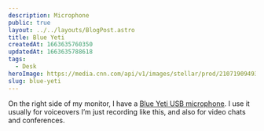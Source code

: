 ```yaml
---
description: Microphone
public: true
layout: ../../layouts/BlogPost.astro
title: Blue Yeti
createdAt: 1663635760350
updatedAt: 1663635788618
tags:
  - Desk
heroImage: https://media.cnn.com/api/v1/images/stellar/prod/210719094932-blue-yeti-lead.jpg?q=w_4032,h_2520,x_0,y_0,c_fill
slug: blue-yeti
---
```



On the right side of my monitor, I have a [Blue Yeti USB microphone](https://amzn.to/2LSw1Mb). I use it usually for voiceovers I’m just recording like this, and also for video chats and conferences.

<!-- ![blue-yeti-usb-microphone_2.jpeg](/posts/blue-yeti_blue-yeti-usb-microphone-2-jpeg.jpg) -->